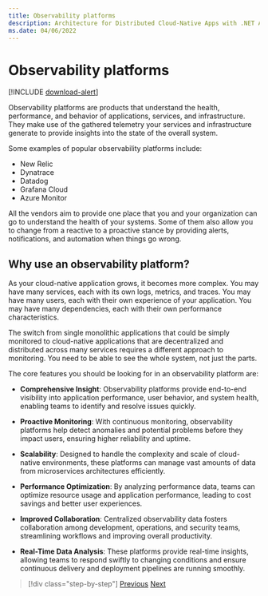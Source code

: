 ```yaml
---
title: Observability platforms
description: Architecture for Distributed Cloud-Native Apps with .NET Aspire & Containers | Observability platforms
ms.date: 04/06/2022
---
```


# Observability platforms

[!INCLUDE [download-alert](../includes/download-alert.md)]

Observability platforms are products that understand the health, performance, and behavior of applications, services, and infrastructure. They make use of the gathered telemetry your services and infrastructure generate to provide insights into the state of the overall system.

Some examples of popular observability platforms include:

- New Relic
- Dynatrace
- Datadog
- Grafana Cloud
- Azure Monitor

All the vendors aim to provide one place that you and your organization can go to understand the health of your systems. Some of them also allow you to change from a reactive to a proactive stance by providing alerts, notifications, and automation when things go wrong.

## Why use an observability platform?

As your cloud-native application grows, it becomes more complex. You may have many services, each with its own logs, metrics, and traces. You may have many users, each with their own experience of your application. You may have many dependencies, each with their own performance characteristics.

The switch from single monolithic applications that could be simply monitored to cloud-native applications that are decentralized and distributed across many services requires a different approach to monitoring. You need to be able to see the whole system, not just the parts.

The core features you should be looking for in an observability platform are:

- **Comprehensive Insight**: Observability platforms provide end-to-end visibility into application performance, user behavior, and system health, enabling teams to identify and resolve issues quickly.

- **Proactive Monitoring**: With continuous monitoring, observability platforms help detect anomalies and potential problems before they impact users, ensuring higher reliability and uptime.

- **Scalability**: Designed to handle the complexity and scale of cloud-native environments, these platforms can manage vast amounts of data from microservices architectures efficiently.

- **Performance Optimization**: By analyzing performance data, teams can optimize resource usage and application performance, leading to cost savings and better user experiences.

- **Improved Collaboration**: Centralized observability data fosters collaboration among development, operations, and security teams, streamlining workflows and improving overall productivity.

- **Real-Time Data Analysis**: These platforms provide real-time insights, allowing teams to respond swiftly to changing conditions and ensure continuous delivery and deployment pipelines are running smoothly.

>[!div class="step-by-step"]
>[Previous](aspire-dashboard.md)
>[Next](azure-monitor.md)
